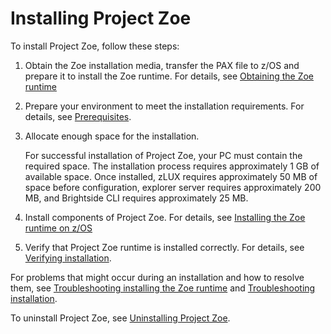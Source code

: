 # Installing Project Zoe

To install Project Zoe, follow these steps:  

1. Obtain the Zoe installation media, transfer the PAX file to z/OS and prepare it to install the Zoe runtime. For details, see [Obtaining the Zoe runtime](../topics/zoegettingstarted.md)

2. Prepare your environment to meet the installation requirements. For details, see [Prerequisites](../topics/planinstall.md).

3. Allocate enough space for the installation.

     For successful installation of Project Zoe, your PC must contain the required space. The installation process requires approximately 1 GB of available space. Once installed, zLUX requires approximately 50 MB of space before configuration, explorer server requires approximately 200 MB, and Brightside CLI requires approximately 25 MB.

4. Install components of Project Zoe. For details, see [Installing the Zoe runtime on z/OS](../topics/zoe-install.md)

4. Verify that Project Zoe runtime is installed correctly. For details, see [Verifying installation](../topics/verifyinstall.md).

For problems that might occur during an installation and how to resolve them, see [Troubleshooting installing the Zoe runtime](../topics/zoeinstalltroubleshoot.md) and  [Troubleshooting installation](../topics/troubleshoot.md).

To uninstall Project Zoe, see [Uninstalling Project Zoe](../topics/uninstallingatlas.md).
